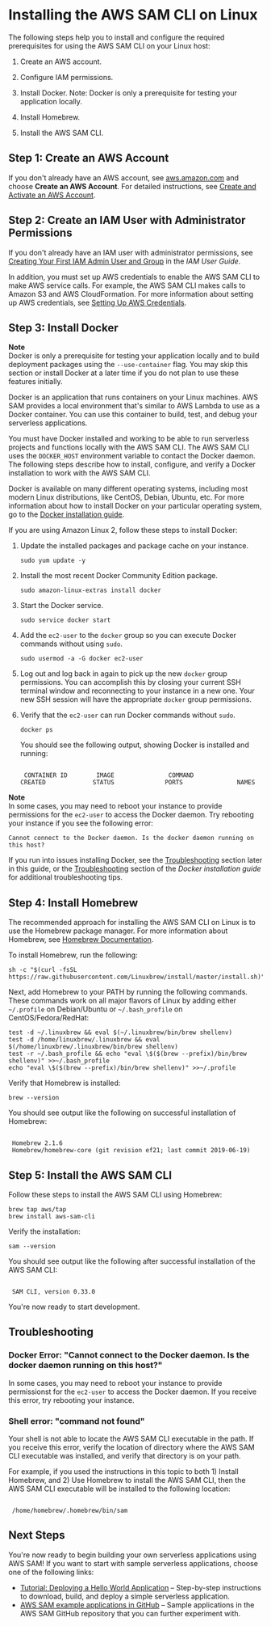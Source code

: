# Installing the AWS SAM CLI on Linux<a name="serverless-sam-cli-install-linux"></a>

The following steps help you to install and configure the required prerequisites for using the AWS SAM CLI on your Linux host:

1. Create an AWS account\.

1. Configure IAM permissions\.

1. Install Docker\. Note: Docker is only a prerequisite for testing your application locally\.

1. Install Homebrew\.

1. Install the AWS SAM CLI\.

## Step 1: Create an AWS Account<a name="serverless-sam-cli-install-linux-aws-account"></a>

If you don't already have an AWS account, see [aws\.amazon\.com](https://aws.amazon.com/) and choose **Create an AWS Account**\. For detailed instructions, see [Create and Activate an AWS Account](https://aws.amazon.com/premiumsupport/knowledge-center/create-and-activate-aws-account/)\.

## Step 2: Create an IAM User with Administrator Permissions<a name="serverless-sam-cli-install-linux-iam-permissions"></a>

If you don't already have an IAM user with administrator permissions, see [Creating Your First IAM Admin User and Group](https://docs.aws.amazon.com/IAM/latest/UserGuide/getting-started_create-admin-group.html) in the *IAM User Guide*\.

In addition, you must set up AWS credentials to enable the AWS SAM CLI to make AWS service calls\. For example, the AWS SAM CLI makes calls to Amazon S3 and AWS CloudFormation\. For more information about setting up AWS credentials, see [Setting Up AWS Credentials](serverless-getting-started-set-up-credentials.md)\.

## Step 3: Install Docker<a name="serverless-sam-cli-install-linux-docker"></a>

**Note**  
Docker is only a prerequisite for testing your application locally and to build deployment packages using the `--use-container` flag\. You may skip this section or install Docker at a later time if you do not plan to use these features initially\.

Docker is an application that runs containers on your Linux machines\. AWS SAM provides a local environment that's similar to AWS Lambda to use as a Docker container\. You can use this container to build, test, and debug your serverless applications\.

You must have Docker installed and working to be able to run serverless projects and functions locally with the AWS SAM CLI\. The AWS SAM CLI uses the `DOCKER_HOST` environment variable to contact the Docker daemon\. The following steps describe how to install, configure, and verify a Docker installation to work with the AWS SAM CLI\.

Docker is available on many different operating systems, including most modern Linux distributions, like CentOS, Debian, Ubuntu, etc\. For more information about how to install Docker on your particular operating system, go to the [Docker installation guide](https://docs.docker.com/install/)\.

If you are using Amazon Linux 2, follow these steps to install Docker:

1. Update the installed packages and package cache on your instance\.

   ```
   sudo yum update -y
   ```

1. Install the most recent Docker Community Edition package\.

   ```
   sudo amazon-linux-extras install docker
   ```

1. Start the Docker service\.

   ```
   sudo service docker start
   ```

1. Add the `ec2-user` to the `docker` group so you can execute Docker commands without using `sudo`\.

   ```
   sudo usermod -a -G docker ec2-user
   ```

1. Log out and log back in again to pick up the new `docker` group permissions\. You can accomplish this by closing your current SSH terminal window and reconnecting to your instance in a new one\. Your new SSH session will have the appropriate `docker` group permissions\.

1. Verify that the `ec2-user` can run Docker commands without `sudo`\.

   ```
   docker ps
   ```

   You should see the following output, showing Docker is installed and running:

   ```
    
    CONTAINER ID        IMAGE               COMMAND             CREATED             STATUS              PORTS               NAMES
   ```
**Note**  
In some cases, you may need to reboot your instance to provide permissions for the `ec2-user` to access the Docker daemon\. Try rebooting your instance if you see the following error:  

   ```
   Cannot connect to the Docker daemon. Is the docker daemon running on this host?
   ```

If you run into issues installing Docker, see the [Troubleshooting](#serverless-sam-cli-install-linux-troubleshooting) section later in this guide, or the [Troubleshooting](https://docs.docker.com/install/linux/linux-postinstall/#troubleshooting) section of the *Docker installation guide* for additional troubleshooting tips\.

## Step 4: Install Homebrew<a name="serverless-sam-cli-install-linux-homebrew"></a>

The recommended approach for installing the AWS SAM CLI on Linux is to use the Homebrew package manager\. For more information about Homebrew, see [Homebrew Documentation](https://docs.brew.sh/Homebrew-on-Linux)\.

To install Homebrew, run the following:

```
sh -c "$(curl -fsSL https://raw.githubusercontent.com/Linuxbrew/install/master/install.sh)"
```

Next, add Homebrew to your PATH by running the following commands\. These commands work on all major flavors of Linux by adding either `~/.profile` on Debian/Ubuntu or `~/.bash_profile` on CentOS/Fedora/RedHat:

```
test -d ~/.linuxbrew && eval $(~/.linuxbrew/bin/brew shellenv)
test -d /home/linuxbrew/.linuxbrew && eval $(/home/linuxbrew/.linuxbrew/bin/brew shellenv)
test -r ~/.bash_profile && echo "eval \$($(brew --prefix)/bin/brew shellenv)" >>~/.bash_profile
echo "eval \$($(brew --prefix)/bin/brew shellenv)" >>~/.profile
```

Verify that Homebrew is installed:

```
brew --version
```

You should see output like the following on successful installation of Homebrew:

```
 
 Homebrew 2.1.6 
 Homebrew/homebrew-core (git revision ef21; last commit 2019-06-19)
```

## Step 5: Install the AWS SAM CLI<a name="serverless-sam-cli-install-linux-sam-cli"></a>

Follow these steps to install the AWS SAM CLI using Homebrew:

```
brew tap aws/tap
brew install aws-sam-cli
```

Verify the installation:

```
sam --version
```

You should see output like the following after successful installation of the AWS SAM CLI:

```
 
 SAM CLI, version 0.33.0
```

You're now ready to start development\.

## Troubleshooting<a name="serverless-sam-cli-install-linux-troubleshooting"></a>

### Docker Error: "Cannot connect to the Docker daemon\. Is the docker daemon running on this host?"<a name="serverless-sam-cli-install-linux-troubleshooting-docker-deamon"></a>

In some cases, you may need to reboot your instance to provide permissionst for the `ec2-user` to access the Docker daemon\. If you receive this error, try rebooting your instance\.

### Shell error: "command not found"<a name="serverless-sam-cli-install-linux-troubleshooting-sam-cli-not-found"></a>

Your shell is not able to locate the AWS SAM CLI executable in the path\. If you receive this error, verify the location of directory where the AWS SAM CLI executable was installed, and verify that directory is on your path\.

For example, if you used the instructions in this topic to both 1\) Install Homebrew, and 2\) Use Homebrew to install the AWS SAM CLI, then the AWS SAM CLI executable will be installed to the following location:

```
  
 /home/homebrew/.homebrew/bin/sam
```

## Next Steps<a name="serverless-sam-cli-install-linux-next-steps"></a>

You're now ready to begin building your own serverless applications using AWS SAM\! If you want to start with sample serverless applications, choose one of the following links:
+ [Tutorial: Deploying a Hello World Application](serverless-getting-started-hello-world.md) – Step\-by\-step instructions to download, build, and deploy a simple serverless application\.
+ [AWS SAM example applications in GitHub](https://github.com/aws-samples/serverless-app-examples) – Sample applications in the AWS SAM GitHub repository that you can further experiment with\.